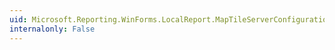 ```yaml
---
uid: Microsoft.Reporting.WinForms.LocalReport.MapTileServerConfiguration
internalonly: False
---
```

